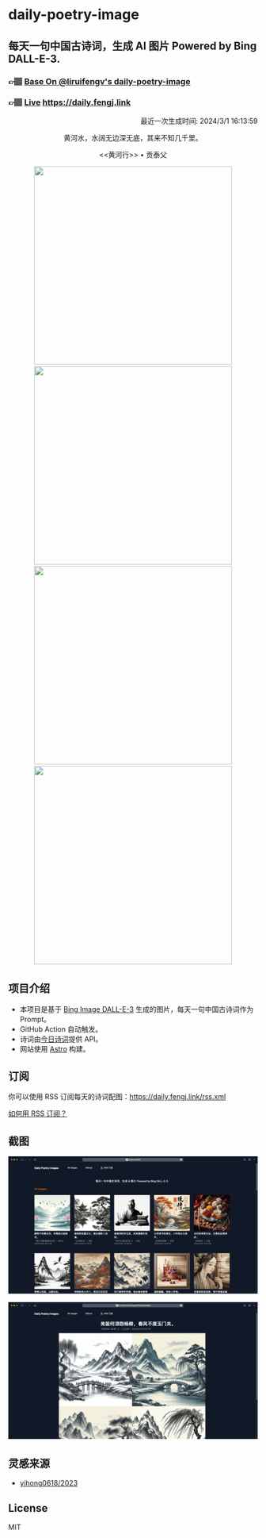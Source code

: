 
# daily-poetry-image

## 每天一句中国古诗词，生成 AI 图片 Powered by Bing DALL-E-3.

### 👉🏽 [Base On @liruifengv's daily-poetry-image](https://github.com/liruifengv/daily-poetry-image)

### 👉🏽 [Live](https://daily.fengj.link) https://daily.fengj.link

<p align="right">
  最近一次生成时间: 2024/3/1 16:13:59
</p>
<p align="center">
黄河水，水阔无边深无底，其来不知几千里。
</p>
<p align="center">
<<黄河行>> • 贡泰父
</p>
<p align="center">
<img src="https://tse2.mm.bing.net/th/id/OIG2.7j0WYgX.DEZnIBaCuaGC" height="400" width="400" />
<img src="https://tse2.mm.bing.net/th/id/OIG2.DpyDv.veR6Kp1jMMzYBs" height="400" width="400" />
<img src="https://tse3.mm.bing.net/th/id/OIG2.6bpArOBZ2gnJ.IDkcKFf" height="400" width="400" />
<img src="https://tse1.mm.bing.net/th/id/OIG2.WPznSH3MbX8fKfXk7jjX" height="400" width="400" />
</p>

## 项目介绍

-   本项目是基于 [Bing Image DALL-E-3](https://www.bing.com/images/create) 生成的图片，每天一句中国古诗词作为 Prompt。
-   GitHub Action 自动触发。
-   诗词由[今日诗词](https://www.jinrishici.com/)提供 API。
-   网站使用 [Astro](https://astro.build) 构建。

## 订阅

你可以使用 RSS 订阅每天的诗词配图：https://daily.fengj.link/rss.xml

[如何用 RSS 订阅？](https://zhuanlan.zhihu.com/p/55026716)

## 截图

![图片列表](./screenshots/Snipaste_2023-12-28_21-00-26.png)

![图片详情](./screenshots/Snipaste_2023-12-28_21-00-53.png)

## 灵感来源

-   [yihong0618/2023](https://github.com/yihong0618/2023)

## License

MIT
